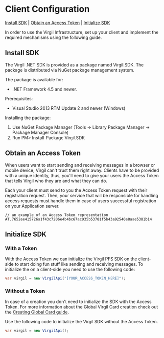 
# Client Configuration

[Install SDK](#head1) | [Obtain an Access Token](#head2) | [Initialize SDK](#head3)

In order to use the Virgil Infrastructure, set up your client and implement the required mechanisms using the following guide.

## <a name="head1"></a> Install SDK

The Virgil .NET SDK is provided as a package named Virgil.SDK. The package is distributed via NuGet package management system.

The package is available for:
- .NET Framework 4.5 and newer.

Prerequisites:
- Visual Studio 2013 RTM Update 2 and newer (Windows)

Installing the package:

1. Use NuGet Package Manager (Tools -> Library Package Manager -> Package Manager Console)
2. Run PM> Install-Package Virgil.SDK

## <a name="head2"></a> Obtain an Access Token

When users want to start sending and receiving messages in a browser or mobile device, Virgil can't trust them right away. Clients have to be provided with a unique identity, thus,  you'll need to give your users the Access Token that tells Virgil who they are and what they can do.

Each your client must send to you the Access Token request with their registration request. Then, your service that will be responsible for handling access requests must handle them in case of users successful registration on your Application server.

```
// an example of an Access Token representation
AT.7652ee415726a1f43c7206e4b4bc67ac935b53781f5b43a92540e8aae5381b14
```

## <a name="head3"></a> Initialize SDK

### With a Token
With the Access Token we can initialize the Virgil PFS SDK on the client-side to start doing fun stuff like sending and receiving messages. To initialize the <Term title="Virgil SDK" index="virgil-sdk" /> on a client-side you need to use the following code:

```cs
var virgil = new VirgilApi("[YOUR_ACCESS_TOKEN_HERE]");
```

### Without a Token

In case of a <Term title="Global Virgil Card" index="global-virgil-card" /> creation you don't need to initialize the SDK with the Access Token. For more information about the Global Virgil Card creation check out the [Creating Global Card guide](/guides/virgil-card/creating-global).

Use the following code to initialize the Virgil SDK without the Access Token.

```cs
var virgil = new VirgilApi();
```
